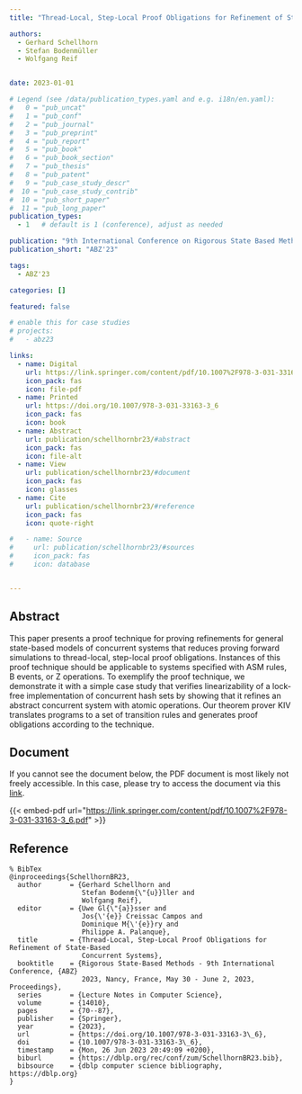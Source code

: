 ```yaml
---
title: "Thread-Local, Step-Local Proof Obligations for Refinement of State-Based Concurrent Systems"

authors:
  - Gerhard Schellhorn
  - Stefan Bodenmüller
  - Wolfgang Reif


date: 2023-01-01

# Legend (see /data/publication_types.yaml and e.g. i18n/en.yaml): 
#   0 = "pub_uncat"
#   1 = "pub_conf"
#   2 = "pub_journal"
#   3 = "pub_preprint"
#   4 = "pub_report"
#   5 = "pub_book"
#   6 = "pub_book_section"
#   7 = "pub_thesis"
#   8 = "pub_patent"
#   9 = "pub_case_study_descr"
#  10 = "pub_case_study_contrib"
#  10 = "pub_short_paper"
#  11 = "pub_long_paper"
publication_types:
  - 1   # default is 1 (conference), adjust as needed

publication: "9th International Conference on Rigorous State Based Methods (ABZ'23)"
publication_short: "ABZ'23"

tags:
  - ABZ'23

categories: []

featured: false

# enable this for case studies
# projects:
#   - abz23

links:
  - name: Digital
    url: https://link.springer.com/content/pdf/10.1007%2F978-3-031-33163-3_6.pdf
    icon_pack: fas
    icon: file-pdf
  - name: Printed
    url: https://doi.org/10.1007/978-3-031-33163-3_6
    icon_pack: fas
    icon: book
  - name: Abstract
    url: publication/schellhornbr23/#abstract
    icon_pack: fas
    icon: file-alt
  - name: View
    url: publication/schellhornbr23/#document
    icon_pack: fas
    icon: glasses
  - name: Cite
    url: publication/schellhornbr23/#reference
    icon_pack: fas
    icon: quote-right

#   - name: Source
#     url: publication/schellhornbr23/#sources
#     icon_pack: fas
#     icon: database


---
```


## Abstract

This paper presents a proof technique for proving refinements for general state-based models of concurrent systems that reduces proving forward simulations to thread-local, step-local proof obligations. Instances of this proof technique should be applicable to systems specified with ASM rules, B events, or Z operations. To exemplify the proof technique, we demonstrate it with a simple case study that verifies linearizability of a lock-free implementation of concurrent hash sets by showing that it refines an abstract concurrent system with atomic operations. Our theorem prover KIV translates programs to a set of transition rules and generates proof obligations according to the technique.

## Document

If you cannot see the document below, the PDF document is most likely not freely accessible. In this case, please try to access the document via this <a href="https://link.springer.com/content/pdf/10.1007%2F978-3-031-33163-3_6.pdf">link</a>.

{{< embed-pdf url="https://link.springer.com/content/pdf/10.1007%2F978-3-031-33163-3_6.pdf" >}}

## Reference

```
% BibTex
@inproceedings{SchellhornBR23,
  author       = {Gerhard Schellhorn and
                  Stefan Bodenm{\"{u}}ller and
                  Wolfgang Reif},
  editor       = {Uwe Gl{\"{a}}sser and
                  Jos{\'{e}} Creissac Campos and
                  Dominique M{\'{e}}ry and
                  Philippe A. Palanque},
  title        = {Thread-Local, Step-Local Proof Obligations for Refinement of State-Based
                  Concurrent Systems},
  booktitle    = {Rigorous State-Based Methods - 9th International Conference, {ABZ}
                  2023, Nancy, France, May 30 - June 2, 2023, Proceedings},
  series       = {Lecture Notes in Computer Science},
  volume       = {14010},
  pages        = {70--87},
  publisher    = {Springer},
  year         = {2023},
  url          = {https://doi.org/10.1007/978-3-031-33163-3\_6},
  doi          = {10.1007/978-3-031-33163-3\_6},
  timestamp    = {Mon, 26 Jun 2023 20:49:09 +0200},
  biburl       = {https://dblp.org/rec/conf/zum/SchellhornBR23.bib},
  bibsource    = {dblp computer science bibliography, https://dblp.org}
}


```

<!-- # add information for case study papers (if available)
## Sources

- **Used formal method:**
  [ASM](/method/asm)
- **Resources and tools:**
  Asmeta

For more information, please contact the <a href ="mailto:silvia.bonfanti@unibg.it;arcaini@nii.ac.jp;angelo.gargantini@unibg.it;scandurra@unibg.it;elvinia.riccobene@unimi.it">authors</a>-->

